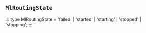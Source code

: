 ## `MlRoutingState`
:::
type MlRoutingState = 'failed' | 'started' | 'starting' | 'stopped' | 'stopping';
:::
